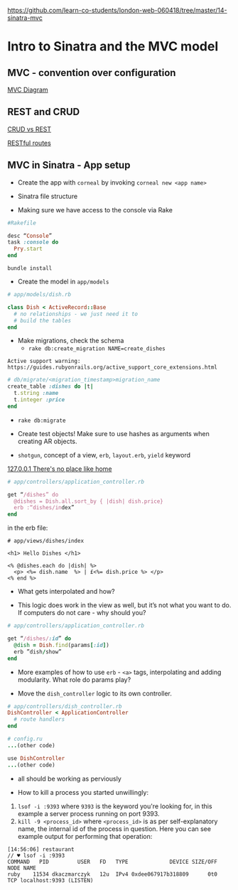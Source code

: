 https://github.com/learn-co-students/london-web-060418/tree/master/14-sinatra-mvc

# Intro to Sinatra and the MVC model

## MVC - convention over configuration

[MVC Diagram](http://kriscroes.github.io/images/blog1/mvc.png)

## REST and CRUD

[CRUD vs REST](https://image.slidesharecdn.com/restvssoap-130104080511-phpapp01/95/rest-vs-soap-40-638.jpg?cb=1357286773)

[RESTful routes](https://i.imgur.com/omvB7JJ.png)

## MVC in Sinatra - App setup

* Create the app with `corneal` by invoking `corneal new <app name>`

* Sinatra file structure

* Making sure we have access to the console via Rake
```ruby
#Rakefile

desc “Console”
task :console do
  Pry.start
end
```

`bundle install`

* Create the model in `app/models`

```ruby
# app/models/dish.rb

class Dish < ActiveRecord::Base
  # no relationships - we just need it to
  # build the tables
end
```

* Make migrations, check the schema
  * `rake db:create_migration NAME=create_dishes`

```
Active support warning:
https://guides.rubyonrails.org/active_support_core_extensions.html
```

```ruby
# db/migrate/<migration_timestamp>migration_name
create_table :dishes do |t|
  t.string :name
  t.integer :price
end
```

  * `rake db:migrate`

* Create test objects! Make sure to use hashes as arguments when creating AR objects.

* `shotgun`, concept of a view, `erb`, `layout.erb`, `yield` keyword

[127.0.0.1 There's no place like home](https://i.ytimg.com/vi/A_aw84mQNZE/maxresdefault.jpg)

```ruby
# app/controllers/application_controller.rb

get “/dishes” do
  @dishes = Dish.all.sort_by { |dish| dish.price}
  erb :“dishes/index”
end
```

in the erb file:
```erb
# app/views/dishes/index 

<h1> Hello Dishes </h1>

<% @dishes.each do |dish| %>
  <p> <%= dish.name  %> | £<%= dish.price %> </p>
<% end %>
```

* What gets interpolated and how?

* This logic does work in the view as well, but it’s not what you want to do. If computers do not care - why should you?

```ruby
# app/controllers/application_controller.rb

get “/dishes/:id” do
  @dish = Dish.find(params[:id])
  erb ”dish/show”
end
```

* More examples of how to use `erb` - `<a>` tags, interpolating and adding modularity. What role do params play?

* Move the `dish_controller` logic to its own controller.

```ruby
# app/controllers/dish_controller.rb
DishController < ApplicationController
  # route handlers
end
```

```ruby
# config.ru
...(other code)

use DishController
...(other code)
```

* all should be working as perviously

* How to kill a process you started unwillingly:

1. `lsof -i :9393` where `9393` is the keyword you're looking for, in this example a server process running on port 9393.
2. `kill -9 <process_id>` where `<process_id>` is as per self-explanatory name, the internal id of the process in question. Here you can see example output for performing that operation:

```
[14:56:06] restaurant
// ♥ lsof -i :9393
COMMAND   PID         USER   FD   TYPE             DEVICE SIZE/OFF NODE NAME
ruby    11534 dkaczmarczyk   12u  IPv4 0xdee067917b318809      0t0  TCP localhost:9393 (LISTEN)
```
